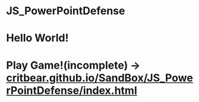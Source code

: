 # JS_PowerPointDefense
# Hello World!
# Play Game!(incomplete) -> [critbear.github.io/SandBox/JS_PowerPointDefense/index.html](https://critbear.github.io/SandBox/JS_PowerPointDefense/index.html)
